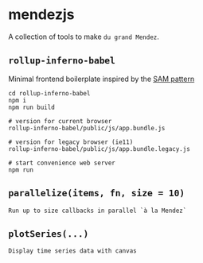 # mendezjs

A collection of tools to make `du grand Mendez`.

## `rollup-inferno-babel` 
Minimal frontend boilerplate inspired by the [SAM pattern](https://sam.js.org/)

```
cd rollup-inferno-babel
npm i
npm run build

# version for current browser 
rollup-inferno-babel/public/js/app.bundle.js

# version for legacy browser (ie11)
rollup-inferno-babel/public/js/app.bundle.legacy.js

# start convenience web server
npm run
```


## `parallelize(items, fn, size = 10)` 
```
Run up to size callbacks in parallel `à la Mendez`
```

## `plotSeries(...)`

```
Display time series data with canvas
```

